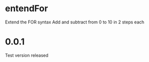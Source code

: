 # entendFor
Extend the FOR syntax
Add and subtract from 0 to 10 in 2 steps each
# 0.0.1
Test version released
